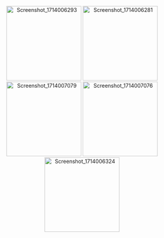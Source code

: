 <p align="center">
  <img src="https://github.com/Flores41/ECOMMERCE/assets/105821178/df1a81ed-384e-4da8-9c9d-ae4000beead7" width="200" alt="Screenshot_1714006293">
  <img src="https://github.com/Flores41/ECOMMERCE/assets/105821178/8c853040-95ab-45ba-b5d2-c8bdc5fe2877" width="200" alt="Screenshot_1714006281">
  <img src="https://github.com/Flores41/ECOMMERCE/assets/105821178/e96a8bc6-f7fd-494a-a9f7-134fe3c42483" width="200" alt="Screenshot_1714007079">
  <img src="https://github.com/Flores41/ECOMMERCE/assets/105821178/1a591699-a76d-4a98-b77b-eea59e84feee" width="200" alt="Screenshot_1714007076">
  <img src="https://github.com/Flores41/ECOMMERCE/assets/105821178/1ab93703-885d-48da-b738-fc3b733a32a6" width="200" alt="Screenshot_1714006324">
</p>

